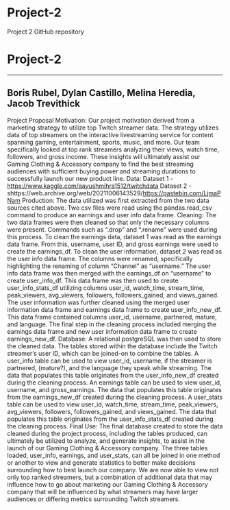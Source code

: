 # Project-2
Project 2 GitHub repository


# Project-2
--- 
Boris Rubel, Dylan Castillo, Melina Heredia, Jacob Trevithick 
--- 
Project Proposal
Motivation:
Our project motivation derived from a marketing strategy to utilize top Twitch streamer data. The strategy utilizes data of top streamers on the interactive livestreaming service for content spanning gaming, entertainment, sports, music, and more. Our team specifically looked at top rank streamers analyzing their views, watch time, followers, and gross income. These insights will ultimately assist our Gaming Clothing & Accessory company to find the best streaming audiences with sufficient buying power and streaming durations to successfully launch our new product line.
Data:
Dataset 1 - https://www.kaggle.com/aayushmihra1512/twitchdata
Dataset 2 - shttps://web.archive.org/web/20211006143529/https://pastebin.com/LjmaPNam
Production:
The data utilized was first extracted from the two data sources cited above. Two csv files were read using the pandas.read_csv command to produce an earnings  and user info data frame.
Cleaning:
The two data frames were then cleaned so that only the necessary columns were present. Commands such as “.drop” and “.rename” were used during this process.
To clean the earnings data, dataset 1 was read as the earnings data frame. From this, username, user ID, and gross earnings were used to create the earnings_df.
To clean the user information, dataset 2 was read as the user info data frame. The columns were renamed, specifically highlighting the renaming of column “Channel” as “username.” The user info data frame was then merged with the earnings_df on “username” to create user_info_df. This data frame was then used to create user_info_stats_df utilizing columns user_id, watch_time, stream_time, peak_viewers, avg_viewers, followers, followers_gained, and views_gained. 
The user information was further cleaned using the merged user information data frame and earnings data frame to create user_info_new_df. This data frame contained columns user_id, username, partnered, mature, and language.
The final step in the cleaning process included merging the earnings data frame and new user information data frame to create earnings_new_df.
Database:
A relational postgreSQL was then used to store the cleaned data. The tables stored within the database include the Twitch streamer’s user ID, which can be joined-on to combine the tables. 
A user_info table can be used to view user_id, username, if the streamer is partnered, (mature?), and the language they speak while streaming. The data that populates this table originates from the user_info_new_df created during the cleaning process.
An earnings table can be used to view user_id, username, and gross_earnings. The data that populates this table originates from the earnings_new_df created during the cleaning process.
A user_stats table can be used to view user_id, watch_time, stream_time, peak_viewers, avg_viewers, followers, followers_gained, and views_gained. The data that populates this table originates from the user_info_stats_df created during the cleaning process.
Final Use:
The final database created to store the data cleaned during the project process, including the tables produced, can ultimately be utilized to analyze, and generate insights, to assist in the launch of our Gaming Clothing & Accessory company. The three tables loaded, user_info, earnings, and user_stats, can all be joined in one method or another to view and generate statistics to better make decisions surrounding how to best launch our company. We are now able to view not only top ranked streamers, but a combination of additional data that may influence how to go about marketing our Gaming Clothing & Accessory company that will be influenced by what streamers may have larger audiences or differing metrics surrounding Twitch streamers.
